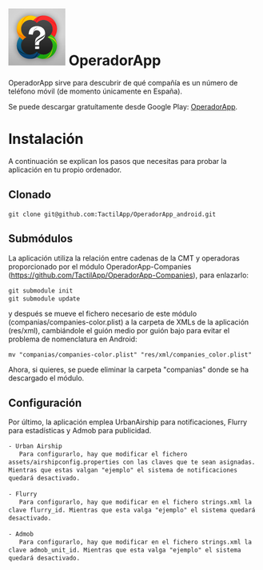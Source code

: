 
![](https://github.com/TactilApp/OperadorApp/raw/master/Recursos/00%20-%20icono%20y%20default/Icon%402x.png) OperadorApp
=======================
OperadorApp sirve para descubrir de qué compañía es un número de teléfono móvil (de momento únicamente en España).

Se puede descargar gratuítamente desde Google Play: [OperadorApp](http://play.google.com/store/apps/details?id=com.tactilapp.operadorapp).

Instalación
===========
A continuación se explican los pasos que necesitas para probar la aplicación en tu propio ordenador.

Clonado
-------
	git clone git@github.com:TactilApp/OperadorApp_android.git

Submódulos
---------
La aplicación utiliza la relación entre cadenas de la CMT y operadoras proporcionado por el módulo OperadorApp-Companies (https://github.com/TactilApp/OperadorApp-Companies), para enlazarlo:

	git submodule init
	git submodule update
	
y después se mueve el fichero necesario de este módulo (companias/companies-color.plist) a la carpeta de XMLs de la aplicación (res/xml), cambiándole el guión medio por guión bajo para evitar el problema de nomenclatura en Android:

	mv "companias/companies-color.plist" "res/xml/companies_color.plist"
	
Ahora, si quieres, se puede eliminar la carpeta "companias" donde se ha descargado el módulo.

Configuración
-------------
Por último, la aplicación emplea UrbanAirship para notificaciones, Flurry para estadísticas y Admob para publicidad.

    - Urban Airship
	   Para configurarlo, hay que modificar el fichero assets/airshipconfig.properties con las claves que te sean asignadas. Mientras que estas valgan "ejemplo" el sistema de notificaciones quedará desactivado.

    - Flurry
	   Para configurarlo, hay que modificar en el fichero strings.xml la clave flurry_id. Mientras que esta valga "ejemplo" el sistema quedará desactivado.

	- Admob
	   Para configurarlo, hay que modificar en el fichero strings.xml la clave admob_unit_id. Mientras que esta valga "ejemplo" el sistema quedará desactivado.